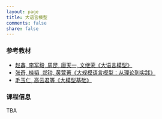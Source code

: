 ```yaml
---
layout: page
title: 大语言模型
comments: false
share: false
---
```


### 参考教材
* <a href="https://llmbook-zh.github.io/" class="textlink" target="_blank"> 赵鑫, 李军毅, 周昆, 唐天一, 文继荣《大语言模型》 </a><br>
* <a href="https://intro-llm.github.io/" class="textlink" target="_blank"> 张奇, 桂韬, 郑锐, 黄萱菁《大规模语言模型：从理论到实践》 </a><br>
* <a href="https://github.com/ZJU-LLMs/Foundations-of-LLMs" class="textlink" target="_blank"> 毛玉仁, 高云君等《大模型基础》 </a><br>


### 课程信息
TBA
